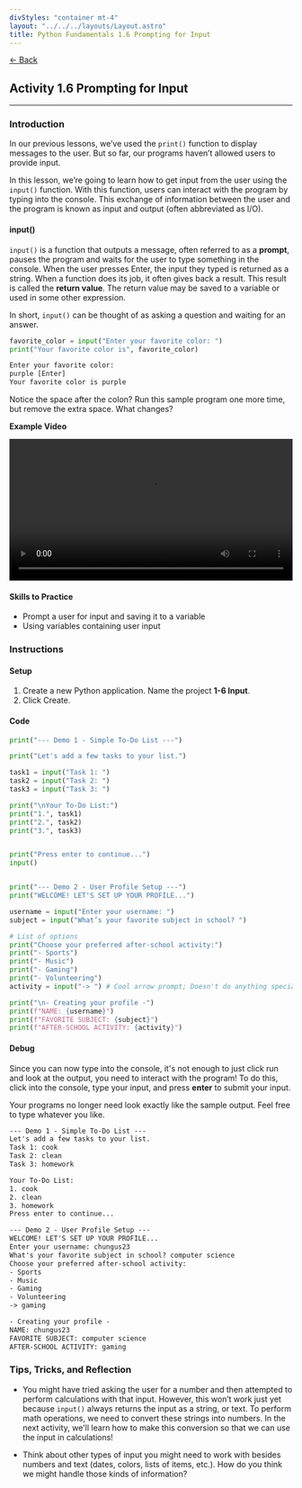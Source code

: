 ```yaml
---
divStyles: "container mt-4"
layout: "../../../layouts/Layout.astro"
title: Python Fundamentals 1.6 Prompting for Input
---
```


[← Back](/python-fundamentals/)

## Activity 1.6 Prompting for Input

---

### Introduction

In our previous lessons, we’ve used the `print()` function to display messages to the user. But so far, our programs haven’t allowed users to provide input.

In this lesson, we’re going to learn how to get input from the user using the `input()` function. With this function, users can interact with the program by typing into the console. This exchange of information between the user and the program is known as input and output (often abbreviated as I/O).

#### input()

`input()` is a function that outputs a message, often referred to as a **prompt**,  pauses the program and waits for the user to type something in the console. When the user presses Enter, the input they typed is returned as a string. When a function does its job, it often gives back a result. This result is called the **return value**. The return value may be saved to a variable or used in some other expression.

In short, `input()` can be thought of as asking a question and waiting for an answer.

```python
favorite_color = input("Enter your favorite color: ")
print("Your favorite color is", favorite_color)

```

```txt
Enter your favorite color:
purple [Enter]
Your favorite color is purple
```

Notice the space after the colon? Run this sample program one more time, but remove the extra space. What changes?

**Example Video**

<video src="/courses/python-fundamentals/input-animation.mp4" controls style="width: 100%; max-width: 640px;"></video>

#### Skills to Practice

- Prompt a user for input and saving it to a variable
- Using variables containing user input

### Instructions

#### Setup

1. Create a new Python application. Name the project **1-6 Input**.
2. Click Create.

#### Code

```python
print("--- Demo 1 - Simple To-Do List ---")

print("Let's add a few tasks to your list.")

task1 = input("Task 1: ")
task2 = input("Task 2: ")
task3 = input("Task 3: ")

print("\nYour To-Do List:")
print("1.", task1)
print("2.", task2)
print("3.", task3)


print("Press enter to continue...")
input()


print("--- Demo 2 - User Profile Setup ---")
print("WELCOME! LET'S SET UP YOUR PROFILE...")

username = input("Enter your username: ")
subject = input("What’s your favorite subject in school? ")

# List of options
print("Choose your preferred after-school activity:")
print("- Sports")
print("- Music")
print("- Gaming")
print("- Volunteering")
activity = input("-> ") # Cool arrow prompt; Doesn't do anything special

print("\n- Creating your profile -")
print(f"NAME: {username}")
print(f"FAVORITE SUBJECT: {subject}")
print(f"AFTER-SCHOOL ACTIVITY: {activity}")
```

#### Debug

Since you can now type into the console, it's not enough to just click run and look at the output, you need to interact with the program! To do this, click into the console, type your input, and press **enter** to submit your input.

Your programs no longer need look exactly like the sample output. Feel free to type whatever you like.

```txt
--- Demo 1 - Simple To-Do List ---
Let's add a few tasks to your list.
Task 1: cook
Task 2: clean
Task 3: homework

Your To-Do List:
1. cook
2. clean
3. homework
Press enter to continue...

--- Demo 2 - User Profile Setup ---
WELCOME! LET'S SET UP YOUR PROFILE...
Enter your username: chungus23
What's your favorite subject in school? computer science
Choose your preferred after-school activity:
- Sports
- Music
- Gaming
- Volunteering
-> gaming

- Creating your profile -
NAME: chungus23
FAVORITE SUBJECT: computer science
AFTER-SCHOOL ACTIVITY: gaming
```

### Tips, Tricks, and Reflection

- You might have tried asking the user for a number and then attempted to perform calculations with that input. However, this won’t work just yet because `input()` always returns the input as a string, or text. To perform math operations, we need to convert these strings into numbers. In the next activity, we'll learn how to make this conversion so that we can use the input in calculations!

- Think about other types of input you might need to work with besides numbers and text (dates, colors, lists of items, etc.). How do you think we might handle those kinds of information?